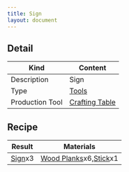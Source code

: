 ```yaml
---
title: Sign
layout: document
---
```

## Detail

|Kind|Content|
|---|---|
|Description|Sign|
|Type|[Tools](Tools)|
|Production Tool|[Crafting Table](Crafting_Table)|

## Recipe

|Result|Materials|
|---|---|
|[Sign](Sign)x3|[Wood Planks](Wood_Planks)x6,[Stick](Stick)x1|

